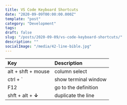 ```yaml
---
title: VS Code Keyboard Shortcuts
date: "2020-09-09T00:00:00.000Z"
template: "post"
category: "Development"
tags:
draft: false
slug: "/posts/2020-09-09/vs-code-keyboard-shortcuts/"
description: ""
socialImage: "/media/42-line-bible.jpg"
---
```

  

| Key | Description |
| :--- | :--- |
| alt + shft + mouse | column select |
| ctrl + \` | show terminal window |
| F12 | go to the definition |
| shft + alt +  **↓** | duplicate the line |



